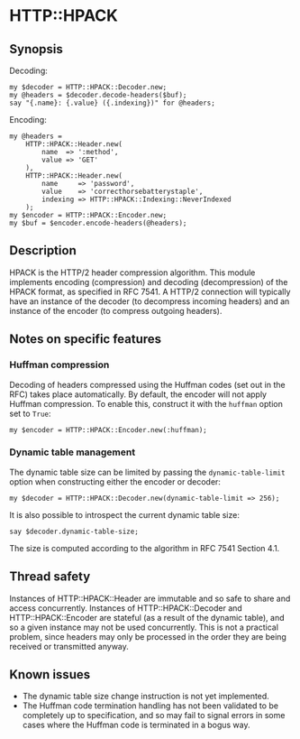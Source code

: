 # HTTP::HPACK

## Synopsis

Decoding:

    my $decoder = HTTP::HPACK::Decoder.new;
    my @headers = $decoder.decode-headers($buf);
    say "{.name}: {.value} ({.indexing})" for @headers;

Encoding:

    my @headers = 
        HTTP::HPACK::Header.new(
            name  => ':method',
            value => 'GET'
        ),
        HTTP::HPACK::Header.new(
            name     => 'password',
            value    => 'correcthorsebatterystaple',
            indexing => HTTP::HPACK::Indexing::NeverIndexed
        );
    my $encoder = HTTP::HPACK::Encoder.new;
    my $buf = $encoder.encode-headers(@headers);

## Description

HPACK is the HTTP/2 header compression algorithm. This module implements encoding
(compression) and decoding (decompression) of the HPACK format, as specified in
RFC 7541. A HTTP/2 connection will typically have an instance of the decoder (to
decompress incoming headers) and an instance of the encoder (to compress outgoing
headers).

## Notes on specific features

### Huffman compression

Decoding of headers compressed using the Huffman codes (set out in the RFC) takes
place automatically. By default, the encoder will not apply Huffman compression.
To enable this, construct it with the `huffman` option set to `True`:

    my $encoder = HTTP::HPACK::Encoder.new(:huffman);

### Dynamic table management

The dynamic table size can be limited by passing the `dynamic-table-limit` option
when constructing either the encoder or decoder:

    my $decoder = HTTP::HPACK::Decoder.new(dynamic-table-limit => 256);

It is also possible to introspect the current dynamic table size:

    say $decoder.dynamic-table-size;

The size is computed according to the algorithm in RFC 7541 Section 4.1.

## Thread safety

Instances of HTTP::HPACK::Header are immutable and so safe to share and access
concurrently. Instances of HTTP::HPACK::Decoder and HTTP::HPACK::Encoder are
stateful (as a result of the dynamic table), and so a given instance may not be
used concurrently. This is not a practical problem, since headers may only be
processed in the order they are being received or transmitted anyway.

## Known issues

* The dynamic table size change instruction is not yet implemented.
* The Huffman code termination handling has not been validated to be completely
  up to specification, and so may fail to signal errors in some cases where the
  Huffman code is terminated in a bogus way.

